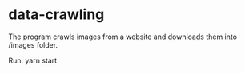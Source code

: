 # data-crawling

The program crawls images from a website and downloads them into /images folder.

Run: yarn start
